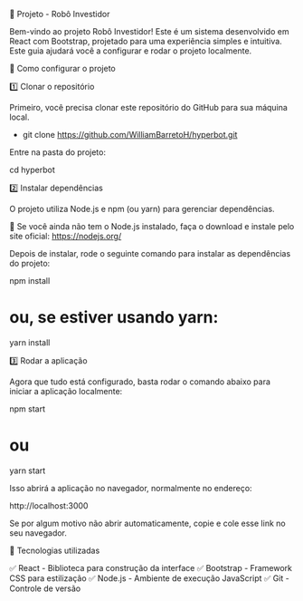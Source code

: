 📌 Projeto - Robô Investidor

Bem-vindo ao projeto Robô Investidor! Este é um sistema desenvolvido em React com Bootstrap, projetado para uma experiência simples e intuitiva. Este guia ajudará você a configurar e rodar o projeto localmente.

🚀 Como configurar o projeto

1️⃣ Clonar o repositório

Primeiro, você precisa clonar este repositório do GitHub para sua máquina local.

- git clone https://github.com/WilliamBarretoH/hyperbot.git

Entre na pasta do projeto:

cd hyperbot

2️⃣ Instalar dependências

O projeto utiliza Node.js e npm (ou yarn) para gerenciar dependências.

🔹 Se você ainda não tem o Node.js instalado, faça o download e instale pelo site oficial: https://nodejs.org/

Depois de instalar, rode o seguinte comando para instalar as dependências do projeto:

npm install
# ou, se estiver usando yarn:
yarn install

3️⃣ Rodar a aplicação

Agora que tudo está configurado, basta rodar o comando abaixo para iniciar a aplicação localmente:

npm start
# ou
yarn start

Isso abrirá a aplicação no navegador, normalmente no endereço:

http://localhost:3000

Se por algum motivo não abrir automaticamente, copie e cole esse link no seu navegador.

📌 Tecnologias utilizadas

✅ React - Biblioteca para construção da interface
✅ Bootstrap - Framework CSS para estilização
✅ Node.js - Ambiente de execução JavaScript
✅ Git - Controle de versão